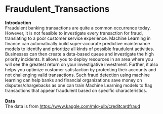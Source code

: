 # Fraudulent_Transactions

**Introduction**\
Fraudulent banking transactions are quite a common occurrence today. However, it is not feasible to investigate every transaction for fraud, translating to a poor customer service experience. Machine Learning in finance can automatically build super-accurate predictive maintenance models to identify and prioritize all kinds of possible fraudulent activities. Businesses can then create a data-based queue and investigate the high priority incidents. It allows you to deploy resources in an area where you will see the greatest return on your investigative investment. Further, it also helps you optimize customer satisfaction by protecting their accounts and not challenging valid transactions. Such fraud detection using machine learning can help banks and financial organizations save money on disputes/chargebacks as one can train Machine Learning models to flag transactions that appear fraudulent based on specific characteristics.\
\
**Data**\
The data is from https://www.kaggle.com/mlg-ulb/creditcardfraud

